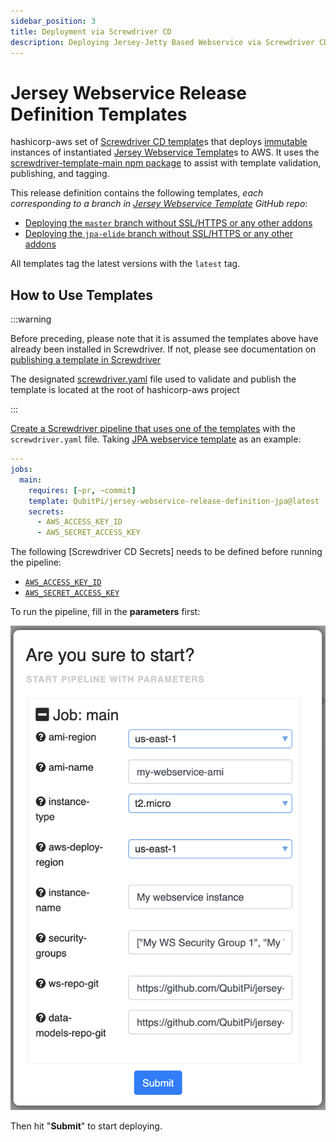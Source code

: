 ```yaml
---
sidebar_position: 3
title: Deployment via Screwdriver CD
description: Deploying Jersey-Jetty Based Webservice via Screwdriver CD Template
---
```


[//]: # (Copyright Jiaqi Liu)

[//]: # (Licensed under the Apache License, Version 2.0 &#40;the "License"&#41;;)
[//]: # (you may not use this file except in compliance with the License.)
[//]: # (You may obtain a copy of the License at)

[//]: # (    http://www.apache.org/licenses/LICENSE-2.0)

[//]: # (Unless required by applicable law or agreed to in writing, software)
[//]: # (distributed under the License is distributed on an "AS IS" BASIS,)
[//]: # (WITHOUT WARRANTIES OR CONDITIONS OF ANY KIND, either express or implied.)
[//]: # (See the License for the specific language governing permissions and)
[//]: # (limitations under the License.)

Jersey Webservice Release Definition Templates
==============================================

hashicorp-aws set of [Screwdriver CD template]s that deploys [immutable][Immutable Infrastructure] instances of
instantiated [Jersey Webservice Template]s to AWS. It uses the [screwdriver-template-main npm package] to assist with
template validation, publishing, and tagging.

This release definition contains the following templates, _each corresponding to a branch in
[Jersey Webservice Template] GitHub repo_:

- [Deploying the `master` branch without SSL/HTTPS or any other addons](https://github.com/QubitPi/hashicorp-aws/tree/master/adaptors/screwdriver-cd/templates/jersey-webservice-template-basic-sd-template.yaml)
- [Deploying the `jpa-elide` branch without SSL/HTTPS or any other addons](https://github.com/QubitPi/hashicorp-aws/tree/master/adaptors/screwdriver-cd/templates/jersey-webservice-template-jpa-sd-template.yaml)

All templates tag the latest versions with the `latest` tag.

How to Use Templates
--------------------

:::warning

Before preceding, please note that it is assumed the templates above have already been installed in Screwdriver. If
not, please see documentation on [publishing a template in Screwdriver]

The designated [screwdriver.yaml](https://github.com/QubitPi/hashicorp-aws/tree/master/screwdriver.yaml) file used to
validate and publish the template is located at the root of hashicorp-aws project

:::

[Create a Screwdriver pipeline that uses one of the templates][Screwdriver - create pipeline from template] with the
`screwdriver.yaml` file. Taking
[JPA webservice template](https://github.com/QubitPi/hashicorp-aws/tree/master/adaptors/screwdriver-cd/templates/jersey-webservice-template-jpa-sd-template.yaml)
as an example:

```yaml
---
jobs:
  main:
    requires: [~pr, ~commit]
    template: QubitPi/jersey-webservice-release-definition-jpa@latest
    secrets:
      - AWS_ACCESS_KEY_ID
      - AWS_SECRET_ACCESS_KEY
```

The following [Screwdriver CD Secrets] needs to be defined before running the pipeline:

- [`AWS_ACCESS_KEY_ID`](https://qubitpi.github.io/hashicorp-aws/docs/setup#aws)
- [`AWS_SECRET_ACCESS_KEY`](https://qubitpi.github.io/hashicorp-aws/docs/setup#aws)

To run the pipeline, fill in the **parameters** first:

![Error loading jersey-webservice-release-definition-templates-parameters.png](img/jersey-webservice-release-definition-templates-parameters.png)

Then hit "**Submit**" to start deploying.

[Immutable Infrastructure]: https://www.hashicorp.com/resources/what-is-mutable-vs-immutable-infrastructure

[Jersey Webservice Template]: https://qubitpi.github.io/jersey-webservice-template/

[publishing a template in Screwdriver]: https://qubitpi.github.io/screwdriver-cd-guide/user-guide/templates#publishing-a-template

[Screwdriver - create pipeline from template]: https://qubitpi.github.io/screwdriver-cd-guide/user-guide/templates#using-a-template
[screwdriver-template-main npm package]: https://github.com/QubitPi/screwdriver-cd-template-main
[Screwdriver CD template]: https://qubitpi.github.io/screwdriver-cd-guide/user-guide/templates
